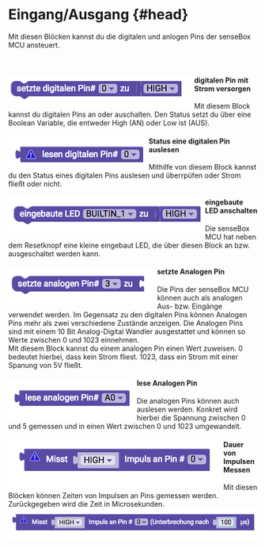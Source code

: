 # Eingang/Ausgang {#head}

<div class="description">Mit diesen Blöcken kannst du die digitalen und anlogen Pins der senseBox MCU ansteuert. </div>
<div class="line">
    <br>
    <br>
</div>

<div class="container">
    <div class="row">
        <div class="col-md">
            <img src="../pictures/blocks/io/io-0.png" alt="block" align="left">
        </div>
        <div class="col-md">
            <h4>digitalen Pin mit Strom versorgen</h4>
            Mit diesem Block kannst du digitalen Pins an oder auschalten. Den Status setzt du über eine Boolean Variable, die entweder High (AN) oder Low ist (AUS). 
        </div>
    </div>
</div>

<div class="container">
    <div class="row">
        <div class="col-md">
            <img src="../pictures/blocks/io/io-1.png" alt="block" align="left">
        </div>
        <div class="col-md">
            <h4>Status eine digitalen Pin auslesen</h4>
            Mithilfe von diesem Block kannst du den Status eines digitalen Pins auslesen und überrpüfen oder Strom fließt oder nicht.
        </div>
    </div>
</div>

<div class="line"></div>

<div class="container">
    <div class="row">
        <div class="col-md">
            <img src="../pictures/blocks/io/io-2.png" alt="block" align="left">
        </div>
        <div class="col-md">
            <h4>eingebaute LED anschalten</h4>
            Die senseBox MCU hat neben dem Resetknopf eine kleine eingebaut LED, die über diesen Block an bzw. ausgeschaltet werden kann.
        </div>
    </div>
</div>

<div class="line"></div>

<div class="container">
    <div class="row">
        <div class="col-md">
            <img src="../pictures/blocks/io/io-3.png" alt="block" align="left">
        </div>
        <div class="col-md">
            <h4>setzte Analogen Pin</h4>
            Die Pins der senseBox MCU können auch als analogen Aus- bzw. Eingänge verwendet werden. Im Gegensatz zu den digitalen Pins können Analogen Pins mehr als zwei verschiedene Zustände anzeigen. Die Analogen Pins sind mit einem 10 Bit Analog-Digital Wandler ausgestattet und können so Werte zwischen 0 und 1023 einnehmen. <br>
            Mit diesem Block kannst du einem analogen Pin einen Wert zuweisen. 0 bedeutet hierbei, dass kein Strom fliest. 1023, dass ein Strom mit einer Spanung von 5V fließt. 
        </div>
    </div>
</div>


<div class="container">
    <div class="row">
        <div class="col-md">
            <img src="../pictures/blocks/io/io-4.png" alt="block" align="left">
        </div>
        <div class="col-md">
            <h4>lese Analogen Pin</h4>
            Die analogen Pins können auch auslesen werden. Konkret wird hierbei die Spannung zwischen 0 und 5 gemessen und in einen Wert zwischen 0 und 1023 umgewandelt.
        </div>
    </div>
</div>

<div class="line"></div>

<div class="container">
    <div class="row">
        <div class="col-md">
            <img src="../pictures/blocks/io/io-5.png" alt="block" align="left">
        </div>
        <div class="col-md">
            <h4>Dauer von Impulsen Messen</h4>
            Mit diesen Blöcken können Zeiten von Impulsen an Pins gemessen werden. Zurückgegeben wird die Zeit in Microsekunden.
        </div>
    </div>
</div>


<div class="container">
    <div class="row">
        <div class="col-md">
            <img src="../pictures/blocks/io/io-6.png" alt="block" align="left">
        </div>
        <div class="col-md">
        </div>
    </div>
</div>

<div class="line"></div>
